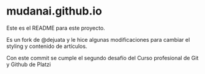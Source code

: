 # mudanai.github.io
Este es el README para este proyecto.

Es un fork de @dejuata y le hice algunas modificaciones para cambiar el styling y contenido de artículos.

Con este commit se cumple el segundo desafío del Curso profesional de Git y Github de Platzi
